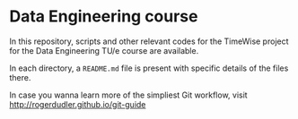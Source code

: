 # Data Engineering course

In this repository, scripts and other relevant codes for the TimeWise project for the Data
Engineering TU/e course are available.

In each directory, a `README.md` file is present with specific details of the files there.

In case you wanna learn more of the simpliest Git workflow, visit http://rogerdudler.github.io/git-guide 